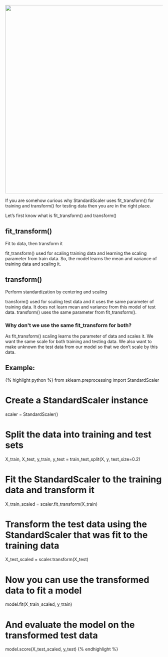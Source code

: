 <!---
layout: post
title: "Why we use fit_transform() on training data but transform() on the test data?"
categories: Scikit-Learn
author:
- Anis Taluqdar
meta: "Springfield"
--->
<p align="center"> 
<img src="https://i.stack.imgur.com/QEPAU.png" width="600">
</p>


If you are somehow curious why StandardScaler uses fit_transform() for training and transform() for testing data then you are in the right place. 

Let’s first know what is fit_transform() and transform()

## fit_transform()
Fit to data, then transform it

fit_transform() used for scaling training data and learning the scaling  parameter from train data. So, the model learns the mean and variance of training data and scaling it.

## transform()
Perform standardization by centering and scaling

transform() used for scaling test data and it uses the same parameter of training data. It does not learn mean and variance from this model of test data. transform() uses the same parameter from fit_transform().


### Why don't we use the same fit_transform for both?

As fit_transform() scaling learns the parameter of data and scales it. We want the same scale for both training and testing data. We also want to make unknown the test data from our model so that we don’t scale by this data.


## Example:

{% highlight python %}
from sklearn.preprocessing import StandardScaler

# Create a StandardScaler instance
scaler = StandardScaler()

# Split the data into training and test sets
X_train, X_test, y_train, y_test = train_test_split(X, y, test_size=0.2)

# Fit the StandardScaler to the training data and transform it
X_train_scaled = scaler.fit_transform(X_train)

# Transform the test data using the StandardScaler that was fit to the training data
X_test_scaled = scaler.transform(X_test)

# Now you can use the transformed data to fit a model
model.fit(X_train_scaled, y_train)

# And evaluate the model on the transformed test data
model.score(X_test_scaled, y_test)
{% endhighlight %}
